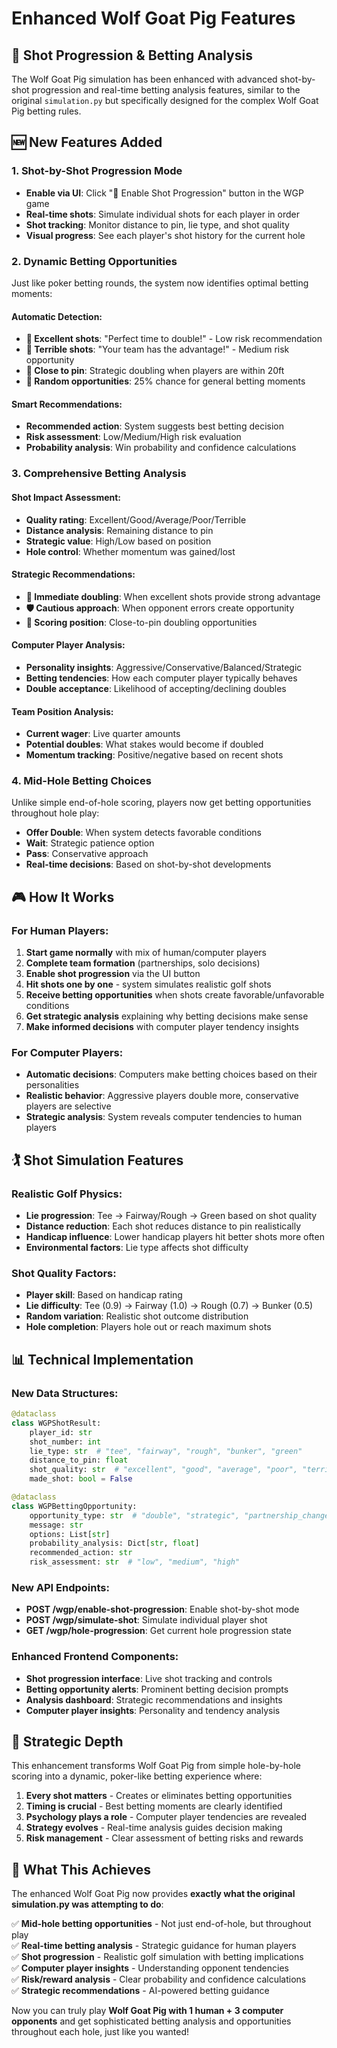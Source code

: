 # Enhanced Wolf Goat Pig Features

## 🎯 Shot Progression & Betting Analysis

The Wolf Goat Pig simulation has been enhanced with advanced shot-by-shot progression and real-time betting analysis features, similar to the original `simulation.py` but specifically designed for the complex Wolf Goat Pig betting rules.

## 🆕 New Features Added

### 1. **Shot-by-Shot Progression Mode**
- **Enable via UI**: Click "🎯 Enable Shot Progression" button in the WGP game
- **Real-time shots**: Simulate individual shots for each player in order
- **Shot tracking**: Monitor distance to pin, lie type, and shot quality
- **Visual progress**: See each player's shot history for the current hole

### 2. **Dynamic Betting Opportunities**
Just like poker betting rounds, the system now identifies optimal betting moments:

#### **Automatic Detection:**
- **💎 Excellent shots**: "Perfect time to double!" - Low risk recommendation
- **😬 Terrible shots**: "Your team has the advantage!" - Medium risk opportunity  
- **🎯 Close to pin**: Strategic doubling when players are within 20ft
- **🎲 Random opportunities**: 25% chance for general betting moments

#### **Smart Recommendations:**
- **Recommended action**: System suggests best betting decision
- **Risk assessment**: Low/Medium/High risk evaluation
- **Probability analysis**: Win probability and confidence calculations

### 3. **Comprehensive Betting Analysis**

#### **Shot Impact Assessment:**
- **Quality rating**: Excellent/Good/Average/Poor/Terrible
- **Distance analysis**: Remaining distance to pin
- **Strategic value**: High/Low based on position
- **Hole control**: Whether momentum was gained/lost

#### **Strategic Recommendations:**
- **🎯 Immediate doubling**: When excellent shots provide strong advantage
- **🛡️ Cautious approach**: When opponent errors create opportunity
- **🥅 Scoring position**: Close-to-pin doubling opportunities

#### **Computer Player Analysis:**
- **Personality insights**: Aggressive/Conservative/Balanced/Strategic
- **Betting tendencies**: How each computer player typically behaves
- **Double acceptance**: Likelihood of accepting/declining doubles

#### **Team Position Analysis:**
- **Current wager**: Live quarter amounts
- **Potential doubles**: What stakes would become if doubled
- **Momentum tracking**: Positive/negative based on recent shots

### 4. **Mid-Hole Betting Choices**
Unlike simple end-of-hole scoring, players now get betting opportunities throughout hole play:

- **Offer Double**: When system detects favorable conditions
- **Wait**: Strategic patience option
- **Pass**: Conservative approach
- **Real-time decisions**: Based on shot-by-shot developments

## 🎮 How It Works

### **For Human Players:**
1. **Start game normally** with mix of human/computer players
2. **Complete team formation** (partnerships, solo decisions)
3. **Enable shot progression** via the UI button
4. **Hit shots one by one** - system simulates realistic golf shots
5. **Receive betting opportunities** when shots create favorable/unfavorable conditions
6. **Get strategic analysis** explaining why betting decisions make sense
7. **Make informed decisions** with computer player tendency insights

### **For Computer Players:**
- **Automatic decisions**: Computers make betting choices based on their personalities
- **Realistic behavior**: Aggressive players double more, conservative players are selective
- **Strategic analysis**: System reveals computer tendencies to human players

## 🏌️ Shot Simulation Features

### **Realistic Golf Physics:**
- **Lie progression**: Tee → Fairway/Rough → Green based on shot quality
- **Distance reduction**: Each shot reduces distance to pin realistically
- **Handicap influence**: Lower handicap players hit better shots more often
- **Environmental factors**: Lie type affects shot difficulty

### **Shot Quality Factors:**
- **Player skill**: Based on handicap rating
- **Lie difficulty**: Tee (0.9) → Fairway (1.0) → Rough (0.7) → Bunker (0.5)
- **Random variation**: Realistic shot outcome distribution
- **Hole completion**: Players hole out or reach maximum shots

## 📊 Technical Implementation

### **New Data Structures:**
```python
@dataclass
class WGPShotResult:
    player_id: str
    shot_number: int
    lie_type: str  # "tee", "fairway", "rough", "bunker", "green"
    distance_to_pin: float
    shot_quality: str  # "excellent", "good", "average", "poor", "terrible"
    made_shot: bool = False

@dataclass  
class WGPBettingOpportunity:
    opportunity_type: str  # "double", "strategic", "partnership_change"
    message: str
    options: List[str]
    probability_analysis: Dict[str, float]
    recommended_action: str
    risk_assessment: str  # "low", "medium", "high"
```

### **New API Endpoints:**
- **POST /wgp/enable-shot-progression**: Enable shot-by-shot mode
- **POST /wgp/simulate-shot**: Simulate individual player shot
- **GET /wgp/hole-progression**: Get current hole progression state

### **Enhanced Frontend Components:**
- **Shot progression interface**: Live shot tracking and controls
- **Betting opportunity alerts**: Prominent betting decision prompts
- **Analysis dashboard**: Strategic recommendations and insights
- **Computer player insights**: Personality and tendency analysis

## 🎲 Strategic Depth

This enhancement transforms Wolf Goat Pig from simple hole-by-hole scoring into a dynamic, poker-like betting experience where:

1. **Every shot matters** - Creates or eliminates betting opportunities
2. **Timing is crucial** - Best betting moments are clearly identified
3. **Psychology plays a role** - Computer player tendencies are revealed
4. **Strategy evolves** - Real-time analysis guides decision making
5. **Risk management** - Clear assessment of betting risks and rewards

## 🚀 What This Achieves

The enhanced Wolf Goat Pig now provides **exactly what the original simulation.py was attempting to do**:

✅ **Mid-hole betting opportunities** - Not just end-of-hole, but throughout play  
✅ **Real-time betting analysis** - Strategic guidance for human players  
✅ **Shot progression** - Realistic golf simulation with betting implications  
✅ **Computer player insights** - Understanding opponent tendencies  
✅ **Risk/reward analysis** - Clear probability and confidence calculations  
✅ **Strategic recommendations** - AI-powered betting guidance  

Now you can truly play **Wolf Goat Pig with 1 human + 3 computer opponents** and get sophisticated betting analysis and opportunities throughout each hole, just like you wanted!